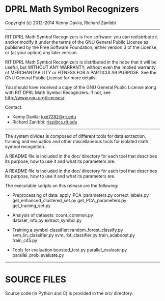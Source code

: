 # DPRL Math Symbol Recognizers 

Copyright (c) 2012-2014 Kenny Davila, Richard Zanibbi
***

RIT DPRL Math Symbol Recognizers is free software: you can redistribute it
and/or modify it under the terms of the GNU General Public License as published
by the Free Software Foundation, either version 3 of the License, or (at your
option) any later version.

RIT DPRL Math Symbol Recognizers is distributed in the hope that it will be
useful, but WITHOUT ANY WARRANTY; without even the implied warranty of
MERCHANTABILITY or FITNESS FOR A PARTICULAR PURPOSE.  See the GNU General
Public License for more details.

You should have received a copy of the GNU General Public License along with
RIT DPRL Math Symbol Recognizers.  If not, see <http://www.gnu.org/licenses/>.

Contact:
* Kenny Davila: kxd7282@rit.edu
* Richard Zanibbi: rlaz@cs.rit.edu

***
The system divides is composed of different tools for data extraction, training
and evaluation and other miscellaneous tools for isolated math symbol
recognition. 

A README file is included in the doc/ directory for each tool that describes
its purpose, how to use it and what its parameters are.

A README file is included in the doc/ directory for each tool that describes
its purpose, how to use it and what its parameters are.

The executable scripts on this release are the following:

* Preprocessing of data:
        apply_PCA_parameters.py
        correct_labels.py
	    get_enhanced_clustered_set.py
	    get_PCA_parameters.py
	    get_training_set.py
* Analysis of datasets:
        count_common.py    
		dataset_info.py
		extract_symbol.py

* Training a symbol classifier:
        random_forest_classify.py
    	svm_lin_classifier.py
		svm_rbf_classifier.py
		train_adaboost.py
		train_c45.py
* Tools for evaluation
        boosted_test.py
    	parallel_evaluate.py
		parallel_prob_evaluate.py



***
# SOURCE FILES
Source code (in Python and C) is provided in the src/ directory.